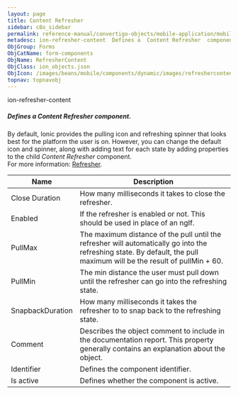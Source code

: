 ```yaml
---
layout: page
title: Content Refresher
sidebar: c8o_sidebar
permalink: reference-manual/convertigo-objects/mobile-application/mobile-components/form-components/content-refresher/
metadesc: ion-refresher-content  Defines a  Content Refresher  component. By default, Ionic provides the pulling icon and refreshing spinner that looks best for
ObjGroup: Forms
ObjCatName: form-components
ObjName: RefresherContent
ObjClass: ion_objects.json
ObjIcon: /images/beans/mobile/components/dynamic/images/refreshercontent_color_32x32.png
topnav: topnavobj
---
```

ion-refresher-content<br/>

##### Defines a <i>Content Refresher</i> component.<br/>
By default, Ionic provides the pulling icon and refreshing spinner that looks best for the platform the user is on. However, you can change the default icon and spinner, along with adding text for each state by adding properties to the child <i>Content Refresher</i> component.<br/>
 For more information: <a href='https://ionicframework.com/docs/v3/api/components/refresher/Refresher/'>Refresher</a>.

Name | Description 
--- | ---
Close Duration | How many milliseconds it takes to close the refresher.
Enabled | If the refresher is enabled or not. This should be used in place of an ngIf.
PullMax | The maximum distance of the pull until the refresher will automatically go into the refreshing state. By default, the pull maximum will be the result of pullMin + 60.
PullMin | The min distance the user must pull down until the refresher can go into the refreshing state.
SnapbackDuration | How many milliseconds it takes the refresher to to snap back to the refreshing state.
Comment | Describes the object comment to include in the documentation report.  This property generally contains an explanation about the object. 
Identifier | Defines the component identifier.  
Is active | Defines whether the component is active. 

